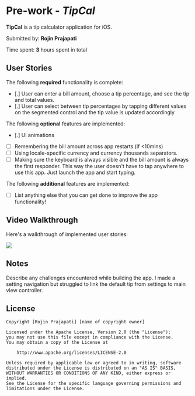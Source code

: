 # Pre-work - *TipCal*

**TipCal** is a tip calculator application for iOS.

Submitted by: **Rojin Prajapati**

Time spent: **3** hours spent in total

## User Stories

The following **required** functionality is complete:

* [.] User can enter a bill amount, choose a tip percentage, and see the tip and total values.
* [.] User can select between tip percentages by tapping different values on the segmented control and the tip value is updated accordingly

The following **optional** features are implemented:

* [.] UI animations
* [ ] Remembering the bill amount across app restarts (if <10mins)
* [ ] Using locale-specific currency and currency thousands separators.
* [ ] Making sure the keyboard is always visible and the bill amount is always the first responder. This way the user doesn't have to tap anywhere to use this app. Just launch the app and start typing.

The following **additional** features are implemented:

- [ ] List anything else that you can get done to improve the app functionality!

## Video Walkthrough

Here's a walkthrough of implemented user stories:

![](https://i.imgur.com/RZKznX5.gif)

## Notes

Describe any challenges encountered while building the app.
I made a setting navigation but struggled to link the default tip from settings to main view controller. 

## License

    Copyright [Rojin Prajapati] [name of copyright owner]

    Licensed under the Apache License, Version 2.0 (the "License");
    you may not use this file except in compliance with the License.
    You may obtain a copy of the License at

        http://www.apache.org/licenses/LICENSE-2.0

    Unless required by applicable law or agreed to in writing, software
    distributed under the License is distributed on an "AS IS" BASIS,
    WITHOUT WARRANTIES OR CONDITIONS OF ANY KIND, either express or implied.
    See the License for the specific language governing permissions and
    limitations under the License.
